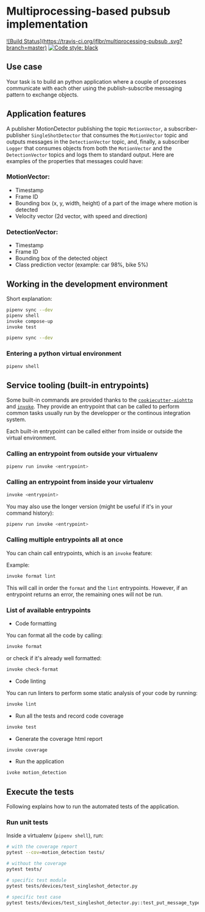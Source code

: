 # Multiprocessing-based pubsub implementation


[![Build Status](https://travis-ci.org/jflbr/multiprocessing-pubsub .svg?branch=master)](https://travis-ci.org/jflbr/multiprocessing-pubsub )
[![Code style: black](https://img.shields.io/badge/code%20style-black-000000.svg)](https://github.com/python/black)

## Use case

Your task is to build an python application where a couple of processes communicate with each other using the publish-subscribe messaging pattern to exchange
objects.
## Application features

A publisher MotionDetector publishing the topic `MotionVector`, a
subscriber-publisher `SingleShotDetector` that consumes the `MotionVector`
topic and outputs messages in the `DetectionVector` topic, and, finally, a subscriber `Logger` that consumes objects from both the `MotionVector` and the
`DetectionVector` topics and logs them to standard output.
Here are examples of the properties that
messages could have:
### MotionVector:
* Timestamp
* Frame ID
* Bounding box (x, y, width, height) of a part of the image
where motion is detected
* Velocity vector (2d vector, with speed and direction)
### DetectionVector:
* Timestamp
* Frame ID
* Bounding box of the detected object
* Class prediction vector (example: car 98%, bike 5%)


## Working in the development environment
Short explanation:
```bash
pipenv sync --dev
pipenv shell
invoke compose-up
invoke test
```

```bash
pipenv sync --dev
```

### Entering a python virtual environment
```bash
pipenv shell
```

## Service tooling (built-in entrypoints)
Some built-in commands are provided thanks to the [`cookiecutter-aiohttp`](https://gitlab.aldebaran.com/kumoqi/tools/cookiecutter-aiohttp)
and [`invoke`](http://www.pyinvoke.org/). They provide an entrypoint that can
be called to perform common tasks usually run by the developper or the
continous integration system.

Each built-in entrypoint can be called either from inside or outside the virtual environment.

### Calling an entrypoint from outside your virtualenv
```bash
pipenv run invoke <entrypoint>
```

### Calling an entrypoint from inside your virtualenv
```bash
invoke <entrypoint>
```

You may also use the longer version (might be useful if it's in your command history):
```bash
pipenv run invoke <entrypoint>
```

### Calling multiple entrypoints all at once
You can chain call entrypoints, which is an `invoke` feature:

Example:
```bash
invoke format lint
```

This will call in order the `format` and the `lint` entrypoints. However, if
an entrypoint returns an error, the remaining ones will not be run.

### List of available entrypoints

- Code formatting

You can format all the code by calling:

```bash
invoke format
```

or check if it's already well formatted:

```bash
invoke check-format
```

- Code linting
  
You can run linters to perform some static analysis of your code by running:
```bash
invoke lint
```

- Run all the tests and record code coverage

```bash
invoke test
```

- Generate the coverage html report

```bash
invoke coverage
```

- Run the application

```bash
ivoke motion_detection
```

## Execute the tests
Following explains how to run the automated tests of the application.

### Run unit tests

Inside a virtualenv (`pipenv shell`), run:

```bash
# with the coverage report
pytest --cov=motion_detection tests/

# without the coverage
pytest tests/

# specific test module
pytest tests/devices/test_singleshot_detector.py

# specific test case
pytest tests/devices/test_singleshot_detector.py::test_put_message_type
```
